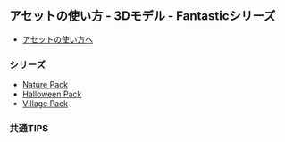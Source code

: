 ## アセットの使い方 - 3Dモデル - Fantasticシリーズ

- [アセットの使い方へ](./../../)

### シリーズ

- [Nature Pack](./nature.md)
- [Halloween Pack](./halloween.md)
- [Village Pack](./village.md)

### 共通TIPS

